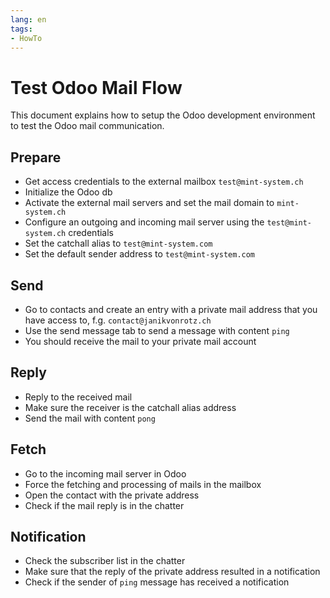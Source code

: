 ```yaml
---
lang: en
tags:
- HowTo
---
```

# Test Odoo Mail Flow

This document explains how to setup the Odoo development environment to test the Odoo mail communication.
## Prepare

* Get access credentials to the external mailbox `test@mint-system.ch`
* Initialize the Odoo db
* Activate the external mail servers and set the mail domain to `mint-system.ch`
* Configure an outgoing and incoming mail server using the `test@mint-system.ch` credentials
* Set the catchall alias to `test@mint-system.com`
* Set the default sender address to `test@mint-system.com`

## Send

* Go to contacts and create an entry with a private mail address that you have access to, f.g. `contact@janikvonrotz.ch`
* Use the send message tab to send a message with content `ping`
* You should receive the mail to your private mail account

## Reply

* Reply to the received mail
* Make sure the receiver is the catchall alias address
* Send the mail with content `pong`

## Fetch

* Go to the incoming mail server in Odoo
* Force the fetching and processing of mails in the mailbox
* Open the contact with the private address
* Check if the mail reply is in the chatter

## Notification

* Check the subscriber list in the chatter
* Make sure that the reply of the private address resulted in a notification
* Check if the sender of `ping` message has received a notification